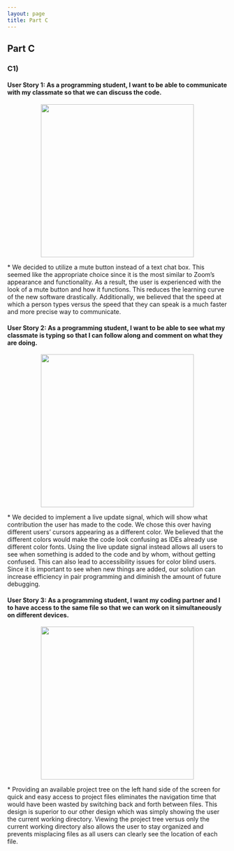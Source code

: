 ```yaml
---
layout: page
title: Part C
---
```

## Part C

### C1) 

#### User Story 1: As a programming student, I want to be able to communicate with my classmate so that we can discuss the code.
<p align="center">
<img src="https://i.imgur.com/xiKbFCb.png" width="350">
</p>
* We decided to utilize a mute button instead of a text chat box. This seemed like the appropriate choice since it is the most similar to Zoom’s appearance and functionality. 
As a result, the user is experienced with the look of a mute button and how it functions. This reduces the learning curve of the new software drastically. 
Additionally, we believed that the speed at which a person types versus the speed that they can speak is a much faster and more precise way to communicate. 

#### User Story 2: As a programming student, I want to be able to see what my classmate is typing so that I can follow along and comment on what they are doing.
<p align="center">
<img src="https://i.imgur.com/dMezaJe.png" width="350">
</p>
* We decided to implement a live update signal, which will show what contribution the user has made to the code. We chose this over having different users’ cursors appearing 
as a different color. We believed that the different colors would make the code look confusing as IDEs already use different color fonts. Using the live update signal instead 
allows all users to see when something is added to the code and by whom, without getting confused. This can also lead to accessibility issues for color blind users. Since it is 
important to see when new things are added, our solution can increase efficiency in pair programming and diminish the amount of future debugging. 

#### User Story 3: As a programming student, I want my coding partner and I to have access to the same file so that we can work on it simultaneously on different devices.
<p align="center">
<img src="https://i.imgur.com/j1C0EFe.png" width="350">
</p>
* Providing an available project tree on the left hand side of the screen for quick and easy access to project files eliminates the navigation time that would have been wasted
by switching back and forth between files. This design is superior to our other design which was simply showing the user the current working directory. Viewing the project tree
versus only the current working directory also allows the user to stay organized and prevents misplacing files as all users can clearly see the location of each file.
